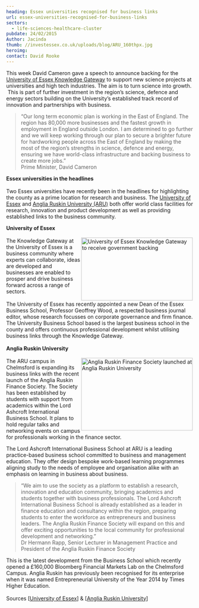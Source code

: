 ```yaml
---
heading: Essex universities recognised for business links
url: essex-universities-recognised-for-business-links
sectors:
  - life-sciences-healthcare-cluster 
pubdate: 24/02/2015
Author: Jacinda
thumb: //investessex.co.uk/uploads/blog/ARU_160thpx.jpg
heroimg: 
contact: David Rooke
---
```

<p>This week David Cameron gave a speech to announce backing for the <a href='http://www.investessex.co.uk/studies/place-studies/the-university-of-essex-knowledge-gateway/' target='_blank'>University of Essex Knowledge Gateway</a> to support new science projects at universities and high tech industries. The aim is to turn science into growth.  This is part of further investment in the region’s science, defence and energy sectors building on the University’s established track record of innovation and partnerships with business.</p><blockquote><p>“Our long term economic plan is working in the East of England. The region has 80,000 more businesses and the fastest growth in employment in England outside London. I am determined to go further and we will keep working through our plan to secure a brighter future for hardworking people across the East of England by making the most of the region’s strengths in science, defence and energy, ensuring we have world-class infrastructure and backing business to create more jobs.”<br/>Prime Minister, David Cameron</p></blockquote><p><strong>Essex universities in the headlines</strong><br/><br/>Two Essex universities have recently been in the headlines for highlighting the county as a prime location for research and business. The <a href='http://www.investessex.co.uk/studies/place-studies/university-of-essex' target='_blank'>University of Essex</a> and <a href='http://www.investessex.co.uk/blog/anglia-ruskin-university-leads-the-way-with-knowledge-transfer-funding-for-/#.VOyuSVOsXWs' target='_blank'>Anglia Ruskin University (ARU)</a> both offer world class facilities for research, innovation and product development as well as providing established links to the business community.</p><p><strong>University of Essex</strong><br/><br/><img alt='University of Essex Knowledge Gateway to receive government backing ' src='http://www.investessex.co.uk/uploads/blog/Uni_of_Essex_comp_gen.jpg' style='float:right; height:169px; margin-left:2px; margin-right:2px; width:300px'/>The Knowledge Gateway at the University of Essex is a business community where experts can collaborate, ideas are developed and businesses are enabled to prosper and drive business forward across a range of sectors.<br/><br/>The University of Essex has recently appointed a new Dean of the Essex Business School, Professor Geoffrey Wood, a respected business journal editor, whose research focusses on corporate governance and firm finance. The University Business School based is the largest business school in the county and offers continuous professional development whilst utilising business links through the Knowledge Gateway.<br/><br/><strong>Anglia Ruskin University</strong><br/><br/><img alt='Anglia Ruskin Finance Society launched at Anglia Ruskin University' src='http://www.investessex.co.uk/uploads/blog/ARU_Lord_Ashcroft_Bldg.jpg' style='float:right; height:195px; margin-left:2px; margin-right:2px; width:300px'/>The ARU campus in Chelmsford is expanding its business links with the recent launch of the Anglia Ruskin Finance Society. The Society has been established by students with support from academics within the Lord Ashcroft International Business School. It plans to hold regular talks and networking events on campus for professionals working in the finance sector.</p><p>The Lord Ashcroft International Business School at ARU is a leading practice-based business school committed to business and management education. They offer design bespoke work-based learning programmes aligning study to the needs of employee and organisation alike with an emphasis on learning in business about business.</p><blockquote><p>“We aim to use the society as a platform to establish a research, innovation and education community, bringing academics and students together with business professionals. The Lord Ashcroft International Business School is already established as a leader in finance education and consultancy within the region, preparing students to enter the workforce as entrepreneurs and business leaders. The Anglia Ruskin Finance Society will expand on this and offer exciting opportunities to the local community for professional development and networking.”<br/>Dr Hermann Rapp, Senior Lecturer in Management Practice and President of the Anglia Ruskin Finance Society</p></blockquote><p>This is the latest development from the Business School which recently opened a £160,000 Bloomberg Financial Markets Lab on the Chelmsford Campus. Anglia Ruskin has previously been recognised for its enterprise when it was named Entrepreneurial University of the Year 2014 by Times Higher Education.<br/><br/>Sources [<a href='http://www.essex.ac.uk/news/event.aspx?e_id=7309' target='_blank'>University of Essex</a>] &amp; [<a href='http://business.anglia.ac.uk/news.php/New-Finance-Society-is-just-the-business-200/' target='_blank'>Anglia Ruskin University</a>]</p>